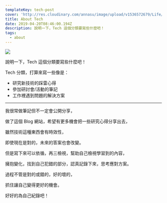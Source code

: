 ```yaml
---
templateKey: tech-post
cover: 'http://res.cloudinary.com/annasu/image/upload/v1536572679/Life/tech.jpg'
title: About Tech
date: 2019-04-20T08:46:00.194Z
description: 說明一下，Tech 這個分類要寫些什麼吧！
tags:
  - about
---
```

![](http://res.cloudinary.com/annasu/image/upload/v1536572679/Life/tech.jpg)

說明一下，Tech 這個分類要寫些什麼吧！

Tech 分類，打算來寫一些像是：

* 研究新技術的踩雷心得
* 參加研討會/活動的筆記
* 工作裡遇到問題的解決方案

---

我很常做筆記但不一定會公開分享，

做了這個 Blog 網站，希望有更多機會把一些研究心得分享出去，

雖然技術這種東西會有時效性，

即使現在是對的，未來的答案也會改變。

但是寫下來可以依循，再三檢視，幫助自己檢視學習到的內容，

擁抱變化，找到自己犯錯的部分，認真記錄下來，思考應對方案。

過程不管是對的或錯的，好的壞的，

抓住讓自己變得更好的機會。

好好的為自己紀錄吧！
